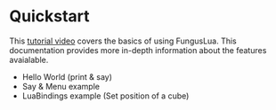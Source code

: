 # Quickstart

This [tutorial video]() covers the basics of using FungusLua. This documentation provides more in-depth information about the features avaialable.

- Hello World (print & say)
- Say & Menu example
- LuaBindings example (Set position of a cube)






